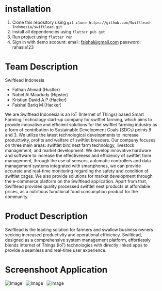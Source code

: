 # installation

1. Clone this repository using `git clone https://github.com/Swiftlead-Indonesia/swiftlead.git`
2. Install all dependencies using `flutter pub get`
3. Run projuct using `flutter run`
4. Sign in with demo account:
    email: faishal@gmail.com
    password: rahasia123


# Team Description

Swiftlead Indonesia
- Fathan Ahmad (Hustler)
- Nobel Al Maududy (Hipster)
- Kristian David A.P (Hacker)
- Faishal Bariq M (Hacker)

We are Swiftlead Indonesia is an IoT (Internet of Things) based Smart Farming Technology start-up company for swiftlet farming, which aims to provide innovative and efficient solutions for the swiftlet farming industry as a form of contribution to Sustainable Development Goals (SDGs) points 8 and 3. We utilize the latest technological developments to increase productivity, profits and welfare of swiftlet breeders. Our company focuses on three main areas: swiftlet bird nest farm technology, livestock management, and market development. We develop innovative hardware and software to increase the effectiveness and efficiency of swiftlet farm management, through the use of sensors, automatic controllers and data management systems integrated with smartphones, we can provide accurate and real-time monitoring regarding the safety and condition of swiftlet cages. We also provide solutions for market development through the e-commerce platform on the Swiftlead application. Apart from that, Swiftlead provides quality processed swiftlet nest products at affordable prices, as a nutritious functional food consumption product for the community.

# Product Description

Swiftlead is the leading solution for farmers and swallow business owners seeking increased productivity and operational efficiency. Swiftlead, designed as a comprehensive system management platform, effortlessly blends Internet of Things (IoT) technologies with directly linked apps to provide a seamless and real-time user experience.

# Screenshoot Application
![Image](https://i.ibb.co/nnzpY52/Untitled-design-14.png)
&nbsp;
![Image](https://i.ibb.co/Nxv1Hx1/Untitled-design-15.png)
&nbsp;
![Image](https://i.ibb.co/jDwr3H3/Untitled-design-16.png)
